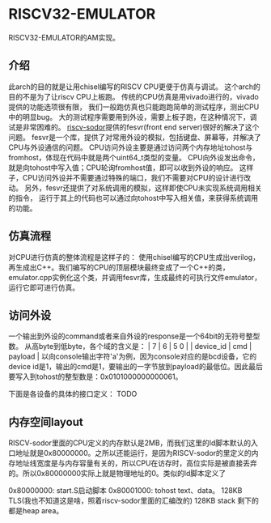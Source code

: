 # RISCV32-EMULATOR

RISCV32-EMULATOR的AM实现。

## 介绍

此arch的目的就是让用chisel编写的RISCV CPU更便于仿真与调试。
这个arch的目的不是为了让riscv CPU上板跑。
传统的CPU仿真是用vivado进行的，vivado提供的功能选项很有限，
我们一般跑仿真也只能跑跑简单的测试程序，测出CPU中的明显bug。
大的测试程序需要用到外设，需要上板子跑，在这种情况下，调试是非常困难的。
[riscv-sodor](https://github.com/ucb-bar/riscv-sodor)提供的fesvr(front end server)很好的解决了这个问题。
fesvr是一个库，提供了对常用外设的模拟，包括键盘、屏幕等，并解决了CPU与外设通信的问题。
CPU访问外设主要是通过访问两个内存地址tohost与fromhost，体现在代码中就是两个uint64_t类型的变量。
CPU向外设发出命令，就是向tohost中写入值；CPU轮询fromhost值，即可以收到外设的响应。
这样子，CPU访问外设并不需要通过特殊的端口，我们不需要对CPU的设计进行改动。
另外，fesvr还提供了对系统调用的模拟，这样即使CPU未实现系统调用相关的指令，
运行于其上的代码也可以通过向tohost中写入相关值，来获得系统调用的功能。

## 仿真流程

对CPU进行仿真的整体流程是这样子的：
使用chisel编写的CPU生成出verilog，再生成出C++。我们编写的CPU的顶层模块最终变成了一个C++的类，emulator.cpp实例化这个类，并调用fesvr库，生成最终的可执行文件emulator，运行它即可进行仿真。

## 访问外设

一个输出到外设的command或者来自外设的response是一个64bit的无符号整型数。
从高byte到低byte，各个域的含义是：
|    7   |  6  | 5     0 |
| device_id | cmd | payload |
以向console输出字符'a'为例，因为console对应的是bcd设备，它的device id是1，输出的cmd是1，要输出的一字节放到payload的最低位。因此最后要写入到tohost的整型数是：0x0101000000000061。

下面是各设备的具体的接口定义：
TODO

## 内存空间layout

RISCV-sodor里面的CPU定义的内存默认是2MB，而我们这里的ld脚本默认的入口地址就是0x80000000。之所以还能运行，是因为RISCV-sodor的里定义的内存地址线宽度是与内存容量有关的，所以CPU在访存时，高位实际是被直接丢弃的。所以0x80000000实际上就是物理地址的0。类似的ld脚本定义了

0x80000000: start.S启动脚本
0x80001000: tohost
text、data。
128KB TLS(我也不知道这是啥，照着riscv-sodor里面的汇编改的)
128KB stack
剩下的都是heap area。
